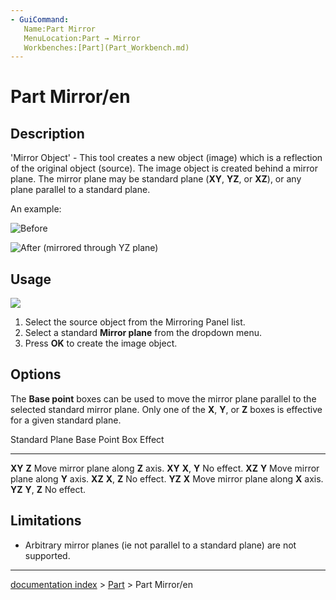 ```yaml
---
- GuiCommand:
   Name:Part Mirror
   MenuLocation:Part → Mirror
   Workbenches:[Part](Part_Workbench.md)
---
```


# Part Mirror/en

## Description

\'Mirror Object\' - This tool creates a new object (image) which is a reflection of the original object (source). The image object is created behind a mirror plane. The mirror plane may be standard plane (**XY**, **YZ**, or **XZ**), or any plane parallel to a standard plane.

An example:

![Before](images/PARTMirrorBeforev11.png )

![After (mirrored through **YZ** plane)](images/PARTMirrorAfterv11.png ) 

## Usage

![](images/PARTMirrorDialogv11.png )

1.  Select the source object from the Mirroring Panel list.
2.  Select a standard **Mirror plane** from the dropdown menu.
3.  Press **OK** to create the image object.




## Options

The **Base point** boxes can be used to move the mirror plane parallel to the selected standard mirror plane. Only one of the **X**, **Y**, or **Z** boxes is effective for a given standard plane.

  Standard Plane   Base Point Box   Effect
  ---------------- ---------------- -------------------------------------
  **XY**           **Z**            Move mirror plane along **Z** axis.
  **XY**           **X**, **Y**     No effect.
  **XZ**           **Y**            Move mirror plane along **Y** axis.
  **XZ**           **X**, **Z**     No effect.
  **YZ**           **X**            Move mirror plane along **X** axis.
  **YZ**           **Y**, **Z**     No effect.

## Limitations

-   Arbitrary mirror planes (ie not parallel to a standard plane) are not supported.

---
[documentation index](../README.md) > [Part](Part_Workbench.md) > Part Mirror/en
